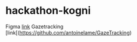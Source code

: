 # hackathon-kogni
Figma [link](https://www.figma.com/design/mAgLRNeb06iSAc22SSYvUj/Untitled?node-id=0-1&t=S4sZ5stOGjSMoQOz-0)
Gazetracking [link[(https://github.com/antoinelame/GazeTracking)
